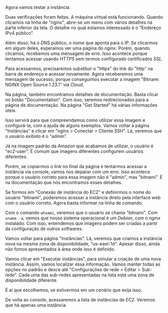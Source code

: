 <div class="formattedText" data-external-links="">
                                <p>Agora vamos testar a instância.</p>
<p>Duas verificações foram feitas. A máquina virtual está funcionando. Quando clicamos na linha de "nginx", abre-se um menu com vários detalhes na parte inferior da tela. O detalhe no qual estamos interessado é o "Endereço IPv4 público".</p>
<p>Além disso, há o <em>DNS</em> público, o nome que aponta para o IP. Se clicarmos em algum deles, esperamos ver uma página do <em>nginx</em>. Porém, quando clicamos, recebemos uma mensagem de erro. Isso acontece porque tentamos acessar usando <em>HTTPS</em> sem termos configurado certificados <em>SSL</em>.</p>
<p>Para acessarmos, precisaremos substituir o "https" do link do "http" na barra de endereço e acessar novamente. Agora receberemos uma mensagem de sucesso, porque conseguimos executar a imagem "Bitnami NGINX Open Source 1.23.1" via <em>Cloud</em>.</p>
<p>Na página, também encontramos detalhes de documentação. Basta clicar no botão "Documentation". Com isso, seremos redirecionados para a página de documentação. Na página "Get Started" há várias informações úteis.</p>
<p>Isso servirá para que compreendamos como utilizar essa imagem e configurá-la, com a ajuda de alguns exemplos. Vamos voltar à página "Instâncias" e clicar em "nginx &gt; Conectar &gt; Cliente SSH". Lá, veremos que o usuário exibido é o "admin".</p>
<p>Já na imagem padrão da <em>Amazon</em> que acabamos de utilizar, o usuário é "ec2-user". É comum que imagens diferentes configurem usuários diferentes. </p>
<p>Porém, se copiarmos o link no final da página e tentarmos acessar a instância via console, vamos nos deparar com um erro. Isso acontece porque o usuário correto para essa imagem não é "admin", mas "bitnami". É na documentação que nós encontramos esses detalhes.</p>
<p>Se formos em "Conexão de instância do EC2" e definirmos o nome do usuário "bitnami", poderemos acessar a instância direto pela interface web com o usuário correto. Agora basta informar na linha de comando.</p>
<p>Com o comando <code>whoami</code>, veremos que o usuário se chama "bitnami". Com <code>uname -a</code>, vemos que nosso sistema operacional é um <em>Debian</em>, com o <em>nginx</em> instalado. Com isso, entendemos que imagens podem ser criadas a partir da configuração de outros softwares.</p>
<p>Vamos voltar para página "Instâncias". Lá, veremos que criamos a instância nova na mesma zona de disponibilidade, "us-east-1d". Apesar disso, ainda não fomos apresentados à área onde isso é definido.</p>
<p>Vamos clicar em "Executar instâncias", para simular a criação de uma nova instância. Assim, vamos localizar essa informação. Vamos manter todas as opções no padrão e desce até "Configurações de rede &gt; Editar &gt; Sub-rede". Cada uma das sub-redes apresentadas na lista está uma zona de disponibilidade diferente.</p>
<p>É aí que escolhemos, se estivermos em um cenário que exija isso.</p>
<p>De volta ao console, acessaremos a lista de instâncias de <em>EC2</em>. Veremos que há apenas uma instância. </p>
                        </div>